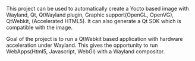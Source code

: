 This project can be used to automatically create a Yocto based
image with Wayland, Qt, QtWayland plugin, Graphic support(OpenGL, OpenVG), QtWebkit, (Accelerated HTML5).
It can also generate a Qt SDK which is compatible with the image.

Goal of the project is to run a QtWebkit based application with hardware acceleration under Wayland.
This gives the opportunity to run WebApps(Html5, Javascript, WebGl) with a Wayland compositor. 
